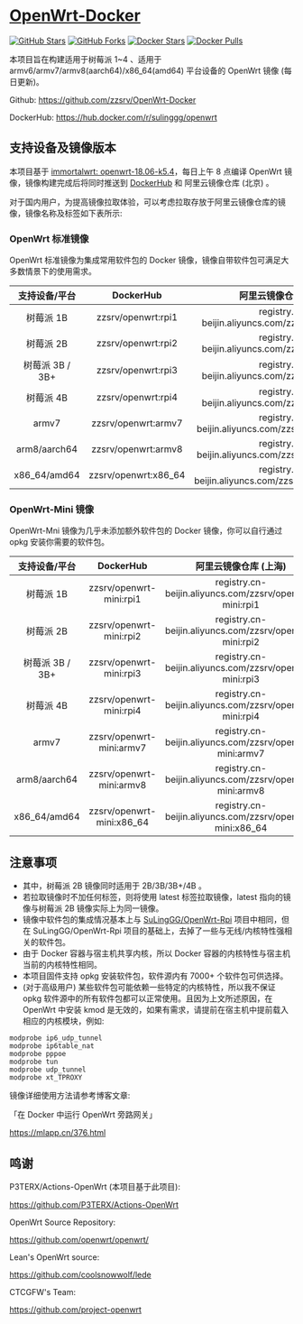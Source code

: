 # [OpenWrt-Docker](https://github.com/SuLingGG/OpenWrt-Docker)

[![GitHub Stars](https://img.shields.io/github/stars/zzsrv/OpenWrt-Docker.svg?style=flat-square&label=Stars&logo=github)](https://github.com/zzsrv/OpenWrt-Docker/stargazers)
[![GitHub Forks](https://img.shields.io/github/forks/zzsrv/OpenWrt-Docker.svg?style=flat-square&label=Forks&logo=github)](https://github.com/zzsrv/OpenWrt-Docker/fork)
[![Docker Stars](https://img.shields.io/docker/stars/zzsrv/openwrt.svg?style=flat-square&label=Stars&logo=docker)](https://hub.docker.com/r/zzsrv/openwrt)
[![Docker Pulls](https://img.shields.io/docker/pulls/zzsrv/openwrt.svg?style=flat-square&label=Pulls&logo=docker&color=orange)](https://hub.docker.com/r/zzsrv/openwrt)

本项目旨在构建适用于树莓派 1~4 、适用于 armv6/armv7/armv8(aarch64)/x86_64(amd64) 平台设备的 OpenWrt 镜像 (每日更新)。

Github: <https://github.com/zzsrv/OpenWrt-Docker>

DockerHub: <https://hub.docker.com/r/sulinggg/openwrt>

## 支持设备及镜像版本

本项目基于 [immortalwrt: openwrt-18.06-k5.4](https://github.com/immortalwrt/immortalwrt/tree/openwrt-18.06-k5.4)，每日上午 8 点编译 OpenWrt 镜像，镜像构建完成后将同时推送到 [DockerHub](https://hub.docker.com/r/zzsrv/openwrt) 和 阿里云镜像仓库 (北京) 。

对于国内用户，为提高镜像拉取体验，可以考虑拉取存放于阿里云镜像仓库的镜像，镜像名称及标签如下表所示:

### OpenWrt 标准镜像

OpenWrt 标准镜像为集成常用软件包的 Docker 镜像，镜像自带软件包可满足大多数情景下的使用需求。

|  支持设备/平台  |        DockerHub        |                  阿里云镜像仓库 (上海)                  |
| :-------------: | :---------------------: | :-----------------------------------------------------: |
|    树莓派 1B    |  zzsrv/openwrt:rpi1  |  registry.cn-beijin.aliyuncs.com/zzsrv/openwrt:rpi1  |
|    树莓派 2B    |  zzsrv/openwrt:rpi2  |  registry.cn-beijin.aliyuncs.com/zzsrv/openwrt:rpi2  |
| 树莓派 3B / 3B+ |  zzsrv/openwrt:rpi3  |  registry.cn-beijin.aliyuncs.com/zzsrv/openwrt:rpi3  |
|    树莓派 4B    |  zzsrv/openwrt:rpi4  |  registry.cn-beijin.aliyuncs.com/zzsrv/openwrt:rpi4  |
|      armv7      | zzsrv/openwrt:armv7  | registry.cn-beijin.aliyuncs.com/zzsrv/openwrt:armv7  |
|  arm8/aarch64   | zzsrv/openwrt:armv8  | registry.cn-beijin.aliyuncs.com/zzsrv/openwrt:armv8  |
|  x86_64/amd64   | zzsrv/openwrt:x86_64 | registry.cn-beijin.aliyuncs.com/zzsrv/openwrt:x86_64 |

### OpenWrt-Mini 镜像

OpenWrt-Mni 镜像为几乎未添加额外软件包的 Docker 镜像，你可以自行通过 opkg 安装你需要的软件包。

|  支持设备/平台  |        DockerHub        |                  阿里云镜像仓库 (上海)                  |
| :-------------: | :---------------------: | :-----------------------------------------------------: |
|    树莓派 1B    |  zzsrv/openwrt-mini:rpi1  |  registry.cn-beijin.aliyuncs.com/zzsrv/openwrt-mini:rpi1  |
|    树莓派 2B    |  zzsrv/openwrt-mini:rpi2  |  registry.cn-beijin.aliyuncs.com/zzsrv/openwrt-mini:rpi2  |
| 树莓派 3B / 3B+ |  zzsrv/openwrt-mini:rpi3  |  registry.cn-beijin.aliyuncs.com/zzsrv/openwrt-mini:rpi3  |
|    树莓派 4B    |  zzsrv/openwrt-mini:rpi4  |  registry.cn-beijin.aliyuncs.com/zzsrv/openwrt-mini:rpi4  |
|      armv7      | zzsrv/openwrt-mini:armv7  | registry.cn-beijin.aliyuncs.com/zzsrv/openwrt-mini:armv7  |
|  arm8/aarch64   | zzsrv/openwrt-mini:armv8  | registry.cn-beijin.aliyuncs.com/zzsrv/openwrt-mini:armv8  |
|  x86_64/amd64   | zzsrv/openwrt-mini:x86_64 | registry.cn-beijin.aliyuncs.com/zzsrv/openwrt-mini:x86_64 |

## 注意事项

- 其中，树莓派 2B 镜像同时适用于 2B/3B/3B+/4B 。 
- 若拉取镜像时不加任何标签，则将使用 latest 标签拉取镜像，latest 指向的镜像与树莓派 2B 镜像实际上为同一镜像。
- 镜像中软件包的集成情况基本上与 [SuLingGG/OpenWrt-Rpi](SuLingGG/OpenWrt-Rpi) 项目中相同，但在 SuLingGG/OpenWrt-Rpi 项目的基础上，去掉了一些与无线/内核特性强相关的软件包。
- 由于 Docker 容器与宿主机共享内核，所以 Docker 容器的内核特性与宿主机当前的内核特性相同。
- 本项目固件支持 opkg 安装软件包，软件源内有 7000+ 个软件包可供选择。
- (对于高级用户) 某些软件包可能依赖一些特定的内核特性，所以我不保证 opkg 软件源中的所有软件包都可以正常使用。且因为上文所述原因，在 OpenWrt 中安装 kmod 是无效的，如果有需求，请提前在宿主机中提前载入相应的内核模块，例如:

```
modprobe ip6_udp_tunnel
modprobe ip6table_nat
modprobe pppoe
modprobe tun
modprobe udp_tunnel
modprobe xt_TPROXY
```

镜像详细使用方法请参考博客文章:

「在 Docker 中运行 OpenWrt 旁路网关」

<https://mlapp.cn/376.html>

## 鸣谢

P3TERX/Actions-OpenWrt (本项目基于此项目):

<https://github.com/P3TERX/Actions-OpenWrt>

OpenWrt Source Repository:

<https://github.com/openwrt/openwrt/>

Lean's OpenWrt source:

<https://github.com/coolsnowwolf/lede>

CTCGFW's Team:

<https://github.com/project-openwrt>
